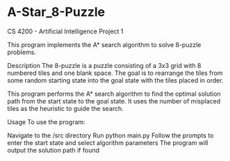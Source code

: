# A-Star_8-Puzzle
CS 4200 - Artificial Intelligence Project 1

This program implements the A* search algorithm to solve 8-puzzle problems.

Description
The 8-puzzle is a puzzle consisting of a 3x3 grid with 8 numbered tiles and one blank space. The goal is to rearrange the tiles from some random starting state into the goal state with the tiles placed in order.

This program performs the A* search algorithm to find the optimal solution path from the start state to the goal state. It uses the number of misplaced tiles as the heuristic to guide the search.

Usage
To use the program:

Navigate to the /src directory
Run python main.py
Follow the prompts to enter the start state and select algorithm parameters
The program will output the solution path if found
